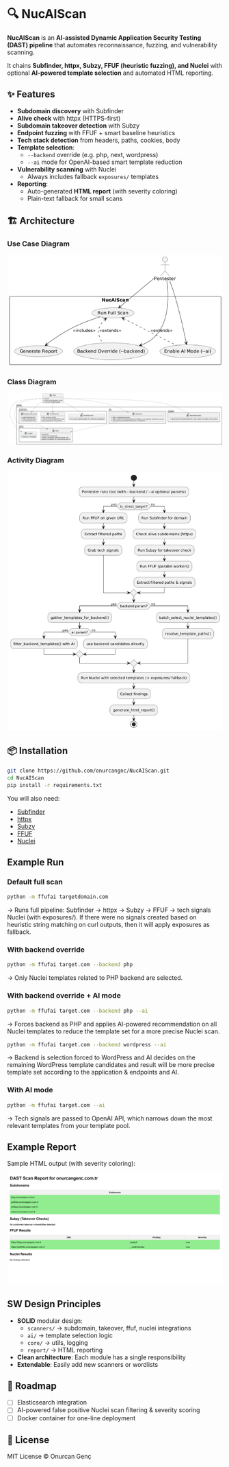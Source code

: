 # 🔍 NucAIScan

**NucAIScan** is an **AI-assisted Dynamic Application Security Testing (DAST) pipeline** that automates reconnaissance, fuzzing, and vulnerability scanning.

It chains **Subfinder, httpx, Subzy, FFUF (heuristic fuzzing), and Nuclei** with optional **AI-powered template selection** and automated HTML reporting.

## ✨ Features
- **Subdomain discovery** with Subfinder  
- **Alive check** with httpx (HTTPS-first)  
- **Subdomain takeover detection** with Subzy  
- **Endpoint fuzzing** with FFUF + smart baseline heuristics  
- **Tech stack detection** from headers, paths, cookies, body  
- **Template selection**:
  - `--backend` override (e.g. php, next, wordpress)  
  - `--ai` mode for OpenAI-based smart template reduction  
- **Vulnerability scanning** with Nuclei  
  - Always includes fallback `exposures/` templates  
- **Reporting**:
  - Auto-generated **HTML report** (with severity coloring)  
  - Plain-text fallback for small scans  


## 🏗️ Architecture

### Use Case Diagram
![Use Case Diagram](diagrams/use_case.png)

### Class Diagram
![Class Diagram](diagrams/class_diagram.png)

### Activity Diagram
![Activity Diagram](diagrams/activity.png)


## 📦 Installation
```bash
git clone https://github.com/onurcangnc/NucAIScan.git
cd NucAIScan
pip install -r requirements.txt
```

You will also need:

- [Subfinder](https://github.com/projectdiscovery/subfinder)  
- [httpx](https://github.com/projectdiscovery/httpx)  
- [Subzy](https://github.com/LukaSikic/subzy)  
- [FFUF](https://github.com/ffuf/ffuf)  
- [Nuclei](https://github.com/projectdiscovery/nuclei)

## Example Run

### Default full scan
```bash
python -m ffufai targetdomain.com
```

-> Runs full pipeline: Subfinder → httpx → Subzy → FFUF → tech signals Nuclei (with exposures/). If there were no signals created based on heuristic string matching on curl outputs, then it will apply exposures as fallback.

### With backend override
```bash
python -m ffufai target.com --backend php
```
-> Only Nuclei templates related to PHP backend are selected.

### With backend override + AI mode
```bash
python -m ffufai target.com --backend php --ai
```
-> Forces backend as PHP and applies AI-powered recommendation on all Nuclei templates to reduce the template set for a more precise Nuclei scan.

```bash
python -m ffufai target.com --backend wordpress --ai
```

-> Backend is selection forced to WordPress and AI decides on the remaining WordPress template candidates and result will be more precise template set according to the application & endpoints and AI.

### With AI mode
```bash
python -m ffufai target.com --ai
```
-> Tech signals are passed to OpenAI API, which narrows down the most relevant templates from your template pool.

## Example Report
Sample HTML output (with severity coloring):

![Report Screenshot](reports/ex.png)

## SW Design Principles
- **SOLID** modular design:
  - `scanners/` → subdomain, takeover, ffuf, nuclei integrations  
  - `ai/` → template selection logic  
  - `core/` → utils, logging  
  - `report/` → HTML reporting  
- **Clean architecture**: Each module has a single responsibility  
- **Extendable**: Easily add new scanners or wordlists  

## 📌 Roadmap
- [ ] Elasticsearch integration  
- [ ] AI-powered false positive Nuclei scan filtering & severity scoring
- [ ] Docker container for one-line deployment  

## 📜 License
MIT License © Onurcan Genç